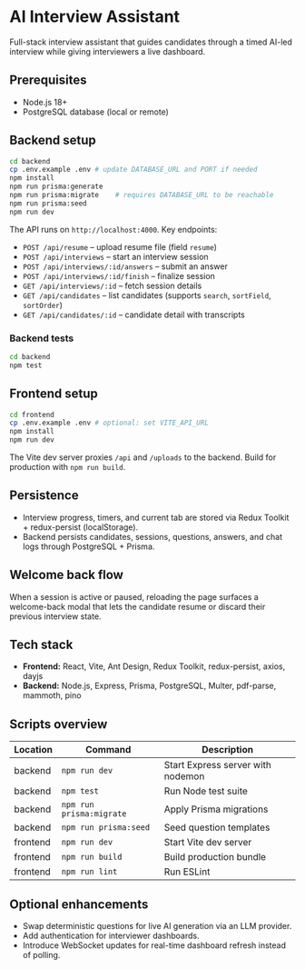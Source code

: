 # AI Interview Assistant

Full-stack interview assistant that guides candidates through a timed AI-led interview while giving interviewers a live dashboard.

## Prerequisites

- Node.js 18+
- PostgreSQL database (local or remote)

## Backend setup

```bash
cd backend
cp .env.example .env # update DATABASE_URL and PORT if needed
npm install
npm run prisma:generate
npm run prisma:migrate    # requires DATABASE_URL to be reachable
npm run prisma:seed
npm run dev
```

The API runs on `http://localhost:4000`. Key endpoints:

- `POST /api/resume` – upload resume file (field `resume`)
- `POST /api/interviews` – start an interview session
- `POST /api/interviews/:id/answers` – submit an answer
- `POST /api/interviews/:id/finish` – finalize session
- `GET /api/interviews/:id` – fetch session details
- `GET /api/candidates` – list candidates (supports `search`, `sortField`, `sortOrder`)
- `GET /api/candidates/:id` – candidate detail with transcripts

### Backend tests

```bash
cd backend
npm test
```

## Frontend setup

```bash
cd frontend
cp .env.example .env # optional: set VITE_API_URL
npm install
npm run dev
```

The Vite dev server proxies `/api` and `/uploads` to the backend. Build for production with `npm run build`.

## Persistence

- Interview progress, timers, and current tab are stored via Redux Toolkit + redux-persist (localStorage).
- Backend persists candidates, sessions, questions, answers, and chat logs through PostgreSQL + Prisma.

## Welcome back flow

When a session is active or paused, reloading the page surfaces a welcome-back modal that lets the candidate resume or discard their previous interview state.

## Tech stack

- **Frontend:** React, Vite, Ant Design, Redux Toolkit, redux-persist, axios, dayjs
- **Backend:** Node.js, Express, Prisma, PostgreSQL, Multer, pdf-parse, mammoth, pino

## Scripts overview

| Location | Command | Description |
| --- | --- | --- |
| backend | `npm run dev` | Start Express server with nodemon |
| backend | `npm test` | Run Node test suite |
| backend | `npm run prisma:migrate` | Apply Prisma migrations |
| backend | `npm run prisma:seed` | Seed question templates |
| frontend | `npm run dev` | Start Vite dev server |
| frontend | `npm run build` | Build production bundle |
| frontend | `npm run lint` | Run ESLint |

## Optional enhancements

- Swap deterministic questions for live AI generation via an LLM provider.
- Add authentication for interviewer dashboards.
- Introduce WebSocket updates for real-time dashboard refresh instead of polling.
